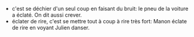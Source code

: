- c'est se déchier d'un seul coup en faisant du bruit: le pneu de la voiture a éclaté.
  On dit aussi crever.
- éclater de rire, c'est se mettre tout à coup à rire très fort: Manon éclate de rire en voyant Julien danser.